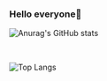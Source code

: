 ### Hello everyone👋

![Anurag's GitHub stats](https://github-readme-stats.vercel.app/api?username=webshining&bg_color=30,e96443,904e95&title_color=fff&text_color=fff)

<br/>

![Top Langs](https://github-readme-stats.vercel.app/api/top-langs/?username=webshining&bg_color=30,904e95,e96443&title_color=fff&text_color=fff)

